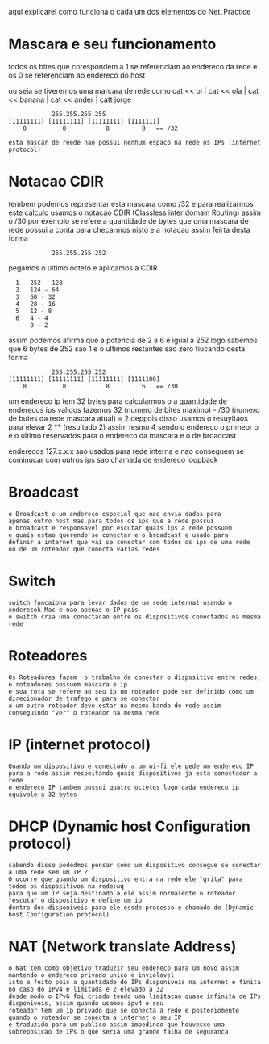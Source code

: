 

aqui explicarei como funciona o cada um dos elementos do Net_Practice  

# Mascara e seu funcionamento 

todos os bites que corespondem a 1 se referenciam ao endereco da rede e os 0 se referenciam ao endereco do host

ou seja se tiveremos uma marcara de rede como 
cat << oi | cat << ola | cat << banana | cat << ander | catt jorge

                255.255.255.255 
    [11111111] [11111111] [11111111] [1111111]
        8          8           8         8   == /32

    esta mascar de reede nao possui nenhum espaco na rede os IPs (internet protocol)
    
# Notacao CDIR

tembem podemos representar esta mascara como /32 e para realizarmos este calculo usamos o notacao CDIR (Classless inter domain Routing)
assim o /30 por exemplo se refere a quantidade de bytes que uma mascara de rede possui a conta para checarmos nisto e a notacao assim feirta desta forma 

                255.255.255.252 

pegamos o ultimo octeto e aplicamos a CDIR 

      1   252 - 128
      2   124 - 64
      3   60 - 32
      4   28 - 16
      5   12 - 8
      6   4 - 4
          0 - 2 

assim podemos afirma que a potencia de 2 a 6 e igual a 252 logo sabemos que 6 bytes de 252 sao 1 e o ultimos restantes sao zero fiucando desta forma 


                255.255.255.252 
    [11111111] [11111111] [11111111] [1111100]
        8          8           8         6   == /30
    
    
um endereco ip tem 32 bytes para calcularmos o a quantidade de enderecos ips validos fazemos 32 (numero de bites maximo) - /30 (numero de butes da rede mascara atual) = 2
deppois disso usamos o resuyltaos para elevar 2 ** (resultado 2) assim tesmo 4 sendo o endereco o primeor o e o ultimo reservados para o endereco da mascara e o de broadcast


enderecos 127.x.x.x  sao usados para rede interna e nao conseguem se cominucar com outros ips sao chamada de endereco loopback

# Broadcast

    o Broadcast e um endereco especial que nao envia dados para
    apenas outro host mas para todos os ips que a rede possui 
    o broadcast e responsavel por escutar quais ips a rede possuem
    e quais estao querendo se conectar e o broadcast e usado para 
    definir a internet que vai se conectar com todos os ips de uma rede
    ou de um roteador que conecta varias redes

# Switch

    switch funcaiona para levar dados de um rede internal usando o enderecok Mac e nao apenas o IP pois
    o switch cria uma conectacao entre os dispositivos conectados na mesma rede 

# Roteadores

    Os Roteadores fazem  o trabalho de conectar o dispositivo entre redes, o roteadores possuem mascara e ip
    e sua rota se refere ao seu ip um roteador pode ser definido como um direcionador de trafego e para se conectar
    a um outro roteador deve estar na mesms banda de rede assim conseguindo "ver" o roteador na mesma rede

# IP (internet protocol)

    Quando um dispositivo e conectado a um wi-fi ele pede um endereco IP para a rede assim respeitando quais dispositivos ja esta conectador a rede
    o endereco IP tambem possui quatro octetos logo cada endereco ip equivale a 32 bytes

# DHCP (Dynamic host Configuration protocol)

    sabendo disso podedmos pensar como um dispositivo consegue se conectar a uma rede sem um IP ? 
    O ocorre que quando um dispositivo entra na rede ele ¨grita" para todos os dispositivos na rede:wq
    para que um IP seja destinado a ele assim normalente o roteador "escuta" o dispositivo e define um ip
    dentro dos disponiveis para ele essde processo e chamado de (Dynamic host Configuration protocol)

# NAT (Network translate Address)

    o Nat tem como objetivo traduzir seu endereco para um novo assim mantendo o endereco privado unico e inviolavel
    isto e feito pois a quantidade de IPs disponiveis na internet e finita no caso do IPv4 e limitada e 2 elevado a 32
    desde modo o IPv6 foi criado tendo uma limitacao quase infinita de IPs disponiveis, assim quando usamos ipv4 o seu 
    roteador tem um ip privado que se conecta a rede e posteriomente quando o roteador se conecta a internet o seu IP
    e traduzido para um publico assim impedindo que houvesse uma sobreposicao de IPs o que seria uma grande falha de seguranca

